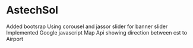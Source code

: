# AstechSol


Added bootsrap
Using corousel and jassor slider for banner slider 
Implemented Google javascript Map Api showing direction between cst to Airport

